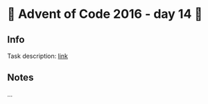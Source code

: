 # 🎄 Advent of Code 2016 - day 14 🎄

## Info

Task description: [link](https://adventofcode.com/2016/day/14)

## Notes

...
